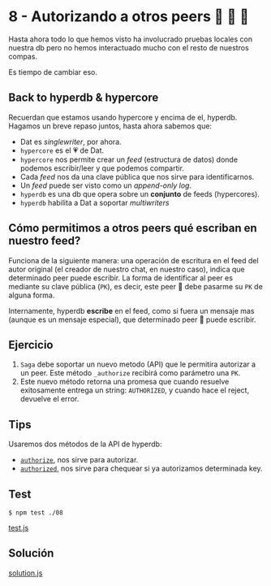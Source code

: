 # 8 - Autorizando a otros peers :horse: :hamster: :rabbit:

Hasta ahora todo lo que hemos visto ha involucrado pruebas locales con nuestra db pero no hemos interactuado mucho con el resto de nuestros compas.

Es tiempo de cambiar eso.

## Back to hyperdb & hypercore

Recuerdan que estamos usando hypercore y encima de el, hyperdb. Hagamos un breve repaso juntos, hasta ahora sabemos que:

- Dat es _singlewriter_, por ahora.
- `hypercore` es el :heartpulse: de Dat.
- `hypercore` nos permite crear un _feed_ (estructura de datos) donde podemos escribir/leer y que podemos compartir.
- Cada _feed_ nos da una clave pública que nos sirve para identificarnos.
- Un _feed_ puede ser visto como un _append-only log_.
- `hyperdb` es una db que opera sobre un **conjunto** de feeds (hypercores).
- `hyperdb` habilita a Dat a soportar _multiwriters_

## Cómo permitimos a otros peers qué escriban en nuestro feed?

Funciona de la siguiente manera: una operación de escritura en el feed del autor original (el creador de nuestro chat, en nuestro caso), indica que determinado peer puede escribir. La forma de identificar al peer es mediante su clave pública (`PK`), es decir, este peer :horse: debe pasarme su `PK` de alguna forma.

Internamente, hyperdb **escribe** en el feed, como si fuera un mensaje mas (aunque es un mensaje especial), que determinado peer :horse: puede escribir.

## Ejercicio

1. `Saga` debe soportar un nuevo metodo (API) que le permitira autorizar a un peer. Este método `_authorize` recibirá como parámetro una `PK`.
2. Este nuevo método retorna una promesa que cuando resuelve exitosamente entrega un string: `AUTHORIZED`, y cuando hace el reject, devuelve el error.

## Tips

Usaremos dos métodos de la API de hyperdb:

- [`authorize`](/hyperdb#dbauthorizekey-callback), nos sirve para autorizar.
- [`authorized`](/hyperdb#dbauthorizedkey-callback), nos sirve para chequear si ya autorizamos determinada key.

<!-- tabs:start -->
## **Test**

```
$ npm test ./08
```

[test.js](./test.js ':include')

## **Solución**

[solution.js](./solution.js ':include')

<!-- tabs:end -->
